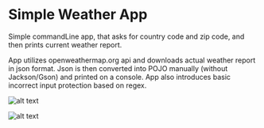 # Simple Weather App

Simple commandLine app, that asks for country code and zip code, and then prints current weather report. <br>

App utilizes openweathermap.org api and downloads actual weather report in json format. Json is then converted into POJO manually
 (without Jackson/Gson) and printed on a console. App also introduces basic incorrect input protection based on regex. 

![alt text](https://i.imgur.com/jZvJPJd.png?1)

![alt text](https://i.imgur.com/2kB4V6Z.png?1)

